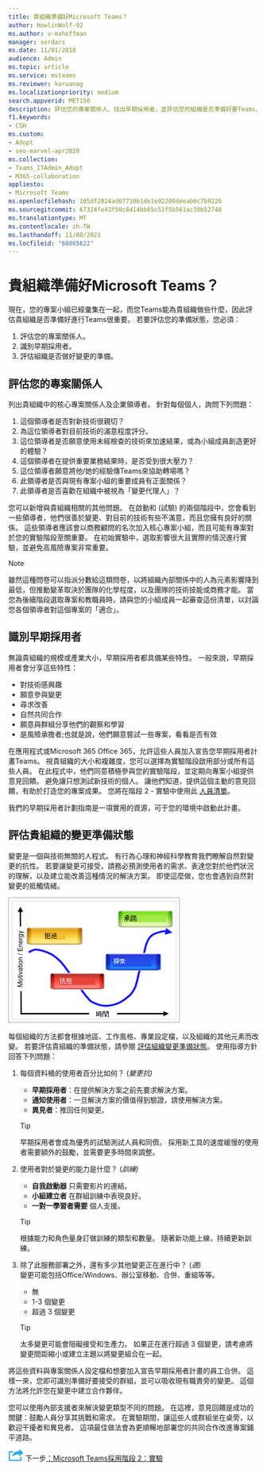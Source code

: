 ```yaml
---
title: 貴組織準備好Microsoft Teams？
author: HowlinWolf-92
ms.author: v-mahoffman
manager: serdars
ms.date: 11/01/2018
audience: Admin
ms.topic: article
ms.service: msteams
ms.reviewer: karuanag
ms.localizationpriority: medium
search.appverid: MET150
description: 評估您的專案關係人、找出早期採用者，並評估您的組織是否準備好要Teams。
f1.keywords:
- CSH
ms.custom:
- Adopt
- seo-marvel-apr2020
ms.collection:
- Teams_ITAdmin_Adopt
- M365-collaboration
appliesto:
- Microsoft Teams
ms.openlocfilehash: 105df2024ad67710b1de1e92208deeab6c7b9226
ms.sourcegitcommit: 67324fe43f50c8414bb65c52f5b561ac30b52748
ms.translationtype: MT
ms.contentlocale: zh-TW
ms.lasthandoff: 11/08/2021
ms.locfileid: "60865622"
---
```

# <a name="how-ready-is-your-organization-for-microsoft-teams"></a>貴組織準備好Microsoft Teams？

現在，您的專案小組已經彙集在一起，而您Teams能為貴組織做些什麼，因此評估貴組織是否準備好進行Teams很重要。 若要評估您的準備狀態，您必須：

1. 評估您的專案關係人。
2. 識別早期採用者。
3. 評估組織是否做好變更的準備。 

## <a name="assess-your-stakeholders"></a>評估您的專案關係人

列出貴組織中的核心專案關係人及企業領導者。 針對每個個人，詢問下列問題：
 
1. 這個領導者是否對新技術很親切？
2. 為這位領導者對目前技術的滿意程度評分。
3. 這位領導者是否願意使用未經檢查的技術來加速結果，或為小組成員創造更好的體驗？
4. 這個領導者在提供重要業務結果時，是否受到很大壓力？ 
5. 這位領導者願意將他/她的經驗傳Teams來協助轉場嗎？
6. 此領導者是否與現有專案小組的重要成員有正面關係？
7. 此領導者是否喜歡在組織中被視為「變更代理人」？  

您可以新增與貴組織相關的其他問題。 在啟動和 (試驗) 的兩個階段中，您會看到一些領導者，他們很善於變更、對目前的技術有些不滿意，而且您擁有良好的關係。 這些領導者應該會以商務顧問的名次加入核心專案小組，而且可能有專案對於您的實驗階段至關重要。 在初始實驗中，選取影響很大且實際的情況進行實驗，並避免高風險專案非常重要。
   
> [!NOTE]
> 雖然這種問卷可以指派分數給這類問卷，以將組織內部關係中的人為元素影響降到最低，但推動變革取決於團隊的化學程度，以及團隊的技術技能或商務才能。 當您為後續階段選取專案和教職員時，請與您的小組成員一起審查這份清單，以討論您各個領導者對這個專案的「適合」。 

## <a name="identify-early-adopters"></a>識別早期採用者

無論貴組織的規模或產業大小，早期採用者都具備某些特性。 一般來說，早期採用者會分享這些特性：

- 對技術感興趣
- 願意參與變更
- 尋求改善
- 自然共同合作
- 願意與群組分享他們的觀察和學習
- 是風險承擔者;也就是說，他們願意嘗試一些專案，看看是否有效

在應用程式或Microsoft 365 Office 365，允許這些人員加入宣告您早期採用者計畫Teams。 視貴組織的大小和複雜度，您可以選擇為實驗階段啟用部分或所有這些人員。 在此程式中，他們同意積極參與您的實驗階段，並定期向專案小組提供意見回饋。 避免讓只想測試新技術的個人。 讓他們知道，提供這個主動的意見回饋，有助於打造您的專案成果。 您將在階段 2 - 實驗中使用此 [人員清單](teams-adoption-phase2-experiment.md)。

我們的早期採用者計劃指南是一項實用的資源，可于您的環境中啟動此計畫。  
 
## <a name="assess-your-organizations-readiness-for-change"></a>評估貴組織的變更準備狀態

變更是一個與技術無關的人程式。 有行為心理和神經科學教育我們瞭解自然對變更的抗性。 若要讓變更可接受，請務必預測使用者的需求、表達您對於他們狀況的理解，以及建立能改善這種情況的解決方案。 即使這麼做，您也會遇到自然對變更的抵觸情緒。  

![Graph對變更的抵觸情緒。](media/teams-adoption-resistance.png)

每個組織的方法都會根據地區、工作風格、專業設定檔，以及組織的其他元素而改變。 若要評估貴組織的準備狀態，請參閱 [評估組織變更準備狀態](upgrade-org-change-readiness.md)。 使用指導方針回答下列問題：

1. 每個資料桶的使用者百分比如何？  (*變更抗)*
    - **早期採用者**：在提供解決方案之前先要求解決方案。
    - **通知使用者**：一旦解決方案的價值得到驗證，請使用解決方案。
    - **異見者**：推回任何變更。
    
   > [!TIP]
   > 早期採用者會成為優秀的試驗測試人員和同儕。 採用新工具的速度緩慢的使用者需要額外的鼓勵，並需要更多時間來調整。 

2. 使用者對於變更的能力是什麼？  (*訓練)*
    - **自我啟動器** 只需要影片的連結。
    - **小組建立者** 在群組訓練中表現良好。
    - **一對一學習者需要** 個人支援。

    > [!TIP]
    > 根據能力和角色量身訂做訓練的類型和數量。 隨著新功能上線，持續更新訓練。

3. 除了此服務部署之外，還有多少其他變更正在進行中？  (*適)* <br/>變更可能包括Office/Windows、辦公室移動、合併、重組等等。
    - 無
    - 1-3 個變更
    - 超過 3 個變更
 
    > [!TIP] 
    > 太多變更可能會阻礙接受和生產力。 如果正在進行超過 3 個變更，請考慮將變更間距縮小或建立主題以將變更組合在一起。  

將這些資料與專案關係人設定檔和想要加入宣告早期採用者計畫的員工合併。 這樣一來，您即可識別準備好要接受的群組，並可以吸收現有職責旁的變更。 這個方法將允許您在變更中建立合作夥伴。

您可以使用內部支援者來解決變更類型不同的問題。 在這裡，意見回饋是成功的關鍵：鼓勵人員分享其挑戰和需求。 在實驗期間，讓這些人或群組坐在桌旁，以歡迎干擾者和異見者。 這項最佳做法會為更順暢地部署您的共同合作改進專案鋪平道路。  

![代表下一個步驟的圖示。](media/teams-adoption-next-icon.png) 下一步[：Microsoft Teams採用階段 2：實驗](teams-adoption-phase2-experiment.md) 
